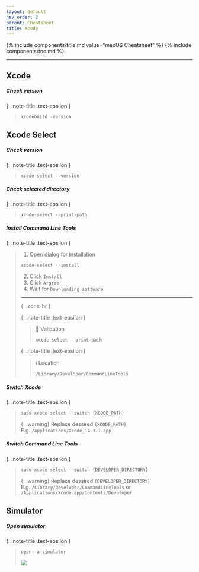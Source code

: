 ```yaml
---
layout: default
nav_order: 2
parent: Cheatsheet
title: Xcode
---
```


{% include components/title.md value="macOS Cheatsheet" %}
{% include components/toc.md %}

---

## Xcode

##### Check version

{: .note-title .text-epsilon }
>
> ```shell
> xcodebuild -version
> ```

## Xcode Select

##### Check version

{: .note-title .text-epsilon }
>
> ```shell
> xcode-select --version
> ```

##### Check selected directory

{: .note-title .text-epsilon }
>
> ```shell
> xcode-select --print-path
> ```

##### Install Command Line Tools

{: .note-title .text-epsilon }
>
> 1. Open dialog for installation
> ```shell
> xcode-select --install
> ```
> 2. Click `Install`
> 3. Click `Argree`
> 4. Wait for `Downloading software`
>
> <hr>{: .zone-hr }
>
> {: .note-title .text-epsilon } 
>> 🔲 Validation
>>
>> ```shell
>> xcode-select --print-path
>> ```
>
> {: .note-title .text-epsilon } 
>> ℹ️ Location
>>
>> `/Library/Developer/CommandLineTools`

##### Switch Xcode

{: .note-title .text-epsilon }
>
> ```shell
> sudo xcode-select --switch {XCODE_PATH}
> ```
>
> {: .warning}
> Replace dessired `{XCODE_PATH}`<br>
> E.g. `/Applications/Xcode_14.3.1.app`

##### Switch Command Line Tools

{: .note-title .text-epsilon }
>
> ```shell
> sudo xcode-select --switch {DEVELOPER_DIRECTORY}
> ```
>
> {: .warning}
> Replace dessired `{DEVELOPER_DIRECTORY}`<br>
> E.g. `/Library/Developer/CommandLineTools` or `/Applications/Xcode.app/Contents/Developer`

## Simulator

##### Open simulator

{: .note-title .text-epsilon }
>
>```shell
> open -a simulator
>```
> ![](../../../assets/xcode/simulator_04.png)
